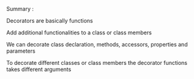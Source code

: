 Summary :

Decorators are basically functions

Add additional functionalities to a class or class members

We can decorate class declaration, methods, accessors, properties and parameters

To decorate different classes or class members the decorator functions takes different arguments
